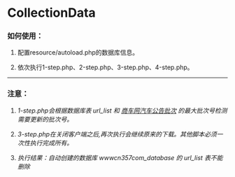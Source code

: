 # CollectionData

### 如何使用：

1.  配置resource/autoload.php的数据库信息。

2.  依次执行1-step.php、2-step.php、3-step.php、4-step.php。

***

### 注意：

1.  *1-step.php会根据数据库表 url_list 和 [商车网汽车公告批次](http://www.cn357.com/notice_list/) 的最大批次号检测需要更新的批次号。*

2.  *3-step.php在关闭客户端之后,再次执行会继续原来的下载。其他脚本必须一次性执行完成所有。*

3.  *执行结果：自动创建的数据库 wwwcn357com_database 的 url_list 表不能删除*